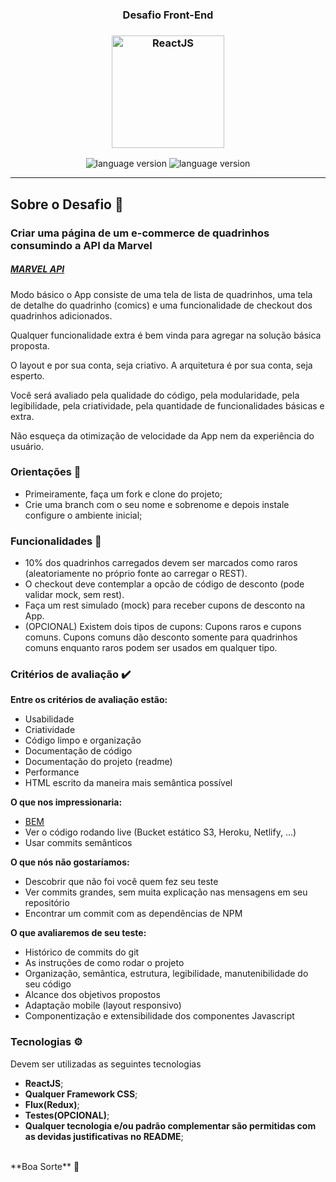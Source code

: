 <h3 align="center">
  Desafio Front-End
</h3>

<h3 align="center">
  <img alt="ReactJS" 
    src="https://logosandtypes.com/wp-content/uploads/2020/07/magento.svg" width="180px"/>
</h3>

<p align="center">
  <img alt="language version" src="https://img.shields.io/badge/React-v18.2.0-2C8EBB?logo=React">

  <img alt="language version" src="https://img.shields.io/badge/Yarn-v_1.229-2C8EBB?logo=Yarn">
</p>

<hr/>

## Sobre o Desafio 🚀

### Criar uma página de um e-commerce de quadrinhos consumindo a API da Marvel

##### [MARVEL API](https://developer.marvel.com "MARVEL API") 

Modo básico o App consiste de uma tela de lista de quadrinhos, uma tela de detalhe do quadrinho (comics) e uma funcionalidade de checkout dos quadrinhos adicionados.

Qualquer funcionalidade extra é bem vinda para agregar na solução básica proposta.

O layout e por sua conta, seja criativo. A arquitetura é por sua conta, seja esperto.

Você será avaliado pela qualidade do código, pela modularidade, pela legibilidade, pela criatividade, pela quantidade de funcionalidades básicas e extra.

Não esqueça da otimização de velocidade da App nem da experiência do usuário.

### Orientações 📌
- Primeiramente, faça um fork e clone do projeto; 
- Crie uma branch com o seu nome e sobrenome e depois instale configure o ambiente inicial;

### Funcionalidades 📝

- 10% dos quadrinhos carregados devem ser marcados como raros (aleatoriamente no próprio fonte ao carregar o REST).
- O checkout deve contemplar a opcão de código de desconto (pode validar mock, sem rest).
- Faça um rest simulado (mock) para receber cupons de desconto na App.
- (OPCIONAL) Existem dois tipos de cupons: Cupons raros e cupons comuns. Cupons comuns dão desconto somente para quadrinhos comuns enquanto raros podem ser usados em qualquer tipo.

### Critérios de avaliação ✔️

**Entre os critérios de avaliação estão:**

- Usabilidade
- Criatividade
- Código limpo e organização
- Documentação de código
- Documentação do projeto (readme)
- Performance
- HTML escrito da maneira mais semântica possível

**O que nos impressionaria:**
- [BEM](https://getbem.com/naming/ "BEM")
- Ver o código rodando live (Bucket estático S3, Heroku, Netlify, ...)
- Usar commits semânticos

**O que nós não gostaríamos:**
- Descobrir que não foi você quem fez seu teste
- Ver commits grandes, sem muita explicação nas mensagens em seu repositório
- Encontrar um commit com as dependências de NPM

**O que avaliaremos de seu teste:**
- Histórico de commits do git
- As instruções de como rodar o projeto
- Organização, semântica, estrutura, legibilidade, manutenibilidade do seu código
- Alcance dos objetivos propostos
- Adaptação mobile (layout responsivo)
- Componentização e extensibilidade dos componentes Javascript


### Tecnologias ⚙️
Devem ser utilizadas as seguintes tecnologias 

* __ReactJS__;
* __Qualquer Framework CSS__;
* __Flux(Redux)__;
* __Testes(OPCIONAL)__;
* __Qualquer tecnologia e/ou padrão complementar são permitidas com as devidas justificativas no README__;

</br>
**Boa Sorte** 🤞
